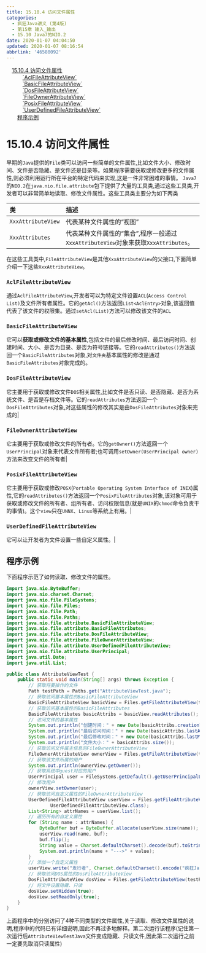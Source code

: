```yaml
---
title: 15.10.4 访问文件属性
categories: 
  - 疯狂Java讲义 (第4版)
  - 第15章 输入_输出
  - 15.10 Java7的NIO.2
date: 2020-01-07 04:04:50
updated: 2020-01-07 08:16:54
abbrlink: '46580092'
---
```

<div id='my_toc'><a href="/JavaReadingNotes/46580092/#15-10-4-访问文件属性" class="header_1">15.10.4 访问文件属性</a><br><a href="/JavaReadingNotes/46580092/#-AclFileAttributeView" class="header_3">`AclFileAttributeView`</a><br><a href="/JavaReadingNotes/46580092/#-BasicFileAttributeView" class="header_3">`BasicFileAttributeView`</a><br><a href="/JavaReadingNotes/46580092/#-DosFileAttributeView" class="header_3">`DosFileAttributeView`</a><br><a href="/JavaReadingNotes/46580092/#-FileOwnerAttributeView" class="header_3">`FileOwnerAttributeView`</a><br><a href="/JavaReadingNotes/46580092/#-PosixFileAttributeView" class="header_3">`PosixFileAttributeView`</a><br><a href="/JavaReadingNotes/46580092/#-UserDefinedFileAttributeView" class="header_3">`UserDefinedFileAttributeView`</a><br><a href="/JavaReadingNotes/46580092/#程序示例" class="header_2">程序示例 </a><br></div>
<style>.header_1{margin-left: 1em;}.header_2{margin-left: 2em;}.header_3{margin-left: 3em;}.header_4{margin-left: 4em;}.header_5{margin-left: 5em;}.header_6{margin-left: 6em;}</style>
<!--more-->
<script>if (navigator.platform.search('arm')==-1){document.getElementById('my_toc').style.display = 'none';}var e,p = document.getElementsByTagName('p');while (p.length>0) {e = p[0];e.parentElement.removeChild(e);}</script>

<!--end-->
# 15.10.4 访问文件属性
早期的`Java`提供的`File`类可以访问一些简单的文件属性,比如文件大小、修改时间、文件是否隐藏、是文件还是目录等。如果程序需要获取或修改更多的文件属性,则必须利用运行所在平台的特定代码来实现,这是一件非常困难的事情。
`Java7`的`NIO.2`在`java.nio.file.attribute`包下提供了大量的工具类,通过这些工具类,开发者可以非常简单地读取、修改文件属性。这些工具类主要分为如下两类

|类|描述|
|:---|:---|
|`XxxAttributeView`|代表某种文件属性的“视图”|
|`XxxAttributes`|代表某种文件属性的“集合”,程序一般通过`XxxAttributeView`对象来获取`XxxAttributes`。|

在这些工具类中,`FileAttributeView`是其他`XxxAttributeView`的父接口,下面简单介绍一下这些`XxxAttributeView`。


### `AclFileAttributeView`
通过`AclFileAttributeView`,开发者可以为特定文件设置`ACL`(`Access Control List)`及文件所有者属性。它的`getAcl()`方法返回`List<AclEntry>`对象,该返回值代表了该文件的权限集。通过`setAcl(List)`方法可以修改该文件的`ACL`
### `BasicFileAttributeView`
它可以**获取或修改文件的基本属性**,包括文件的最后修改时间、最后访问时间、创建时间、大小、是否为目录、是否为符号链接等。它的`readAttributes()`方法返回一个`BasicFileAttributes`对象,对`文件夹`基本属性的修改是通过`BasicFileAttributes`对象完成的。
### `DosFileAttributeView`
它主要用于获取或修改文件`DOS`相关属性,比如文件是否只读、是否隐藏、是否为系统文件、是否是存档文件等。它的`readAttributes`方法返回一个`DosFileAttributes`对象,对这些属性的修改其实是由`DosFileAttributes`对象来完成的|
### `FileOwnerAttributeView`

它主要用于获取或修改文件的所有者。它的`getOwner()`方法返回一个`UserPrincipal`对象来代表文件所有者;也可调用`setOwner(UserPrincipal owner)`方法来改变文件的所有者|
### `PosixFileAttributeView`
它主要用于获取或修改`POSX`(`Portable Operating System Interface of INIX`)属性,它的`readAttributes()`方法返回一个`PosixFileAttributes`对象,该对象可用于获取或修改文件的所有者、组所有者、访问权限信息(就是`UNIX`的`chmod`命令负责干的事情)。这个`view`只在`UNNX`、`Linux`等系统上有用。|
### `UserDefinedFileAttributeView`
它可以让开发者为文件设置一些自定义属性。|

## 程序示例 
下面程序示范了如何读取、修改文件的属性。
```java
import java.nio.ByteBuffer;
import java.nio.charset.Charset;
import java.nio.file.FileSystems;
import java.nio.file.Files;
import java.nio.file.Path;
import java.nio.file.Paths;
import java.nio.file.attribute.BasicFileAttributeView;
import java.nio.file.attribute.BasicFileAttributes;
import java.nio.file.attribute.DosFileAttributeView;
import java.nio.file.attribute.FileOwnerAttributeView;
import java.nio.file.attribute.UserDefinedFileAttributeView;
import java.nio.file.attribute.UserPrincipal;
import java.util.Date;
import java.util.List;

public class AttributeViewTest {
    public static void main(String[] args) throws Exception {
        // 获取将要操作的文件
        Path testPath = Paths.get("AttributeViewTest.java");
        // 获取访问基本属性的BasicFileAttributeView
        BasicFileAttributeView basicView = Files.getFileAttributeView(testPath, BasicFileAttributeView.class);
        // 获取访问基本属性的BasicFileAttributes
        BasicFileAttributes basicAttribs = basicView.readAttributes();
        // 访问文件的基本属性
        System.out.println("创建时间：" + new Date(basicAttribs.creationTime().toMillis()));
        System.out.println("最后访问时间：" + new Date(basicAttribs.lastAccessTime().toMillis()));
        System.out.println("最后修改时间：" + new Date(basicAttribs.lastModifiedTime().toMillis()));
        System.out.println("文件大小：" + basicAttribs.size());
        // 获取访问文件属主信息的FileOwnerAttributeView
        FileOwnerAttributeView ownerView = Files.getFileAttributeView(testPath, FileOwnerAttributeView.class);
        // 获取该文件所属的用户
        System.out.println(ownerView.getOwner());
        // 获取系统中guest对应的用户
        UserPrincipal user = FileSystems.getDefault().getUserPrincipalLookupService().lookupPrincipalByName("guest");
        // 修改用户
        ownerView.setOwner(user);
        // 获取访问自定义属性的FileOwnerAttributeView
        UserDefinedFileAttributeView userView = Files.getFileAttributeView(testPath,
                UserDefinedFileAttributeView.class);
        List<String> attrNames = userView.list();
        // 遍历所有的自定义属性
        for (String name : attrNames) {
            ByteBuffer buf = ByteBuffer.allocate(userView.size(name));
            userView.read(name, buf);
            buf.flip();
            String value = Charset.defaultCharset().decode(buf).toString();
            System.out.println(name + "--->" + value);
        }
        // 添加一个自定义属性
        userView.write("发行者", Charset.defaultCharset().encode("疯狂Java联盟"));
        // 获取访问DOS属性的DosFileAttributeView
        DosFileAttributeView dosView = Files.getFileAttributeView(testPath, DosFileAttributeView.class);
        // 将文件设置隐藏、只读
        dosView.setHidden(true);
        dosView.setReadOnly(true);
    }
}
```
上面程序中的分别访问了4种不同类型的文件属性,关于读取、修改文件属性的说明,程序中的代码已有详细说明,因此不再过多地解释。第二次运行该程序(记住第一次运行后`AttributeViewTestJava`文件变成隐藏、只读文件,因此第二次运行之前一定要先取消只读属性)
